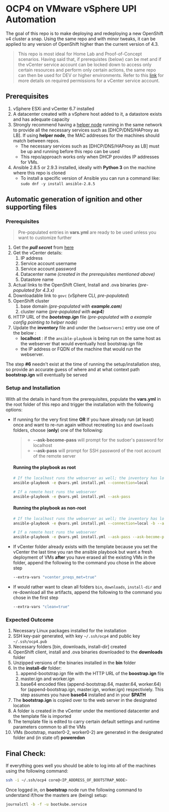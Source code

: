 # OCP4 on VMware vSphere UPI Automation

The goal of this repo is to make deploying and redeploying a new OpenShift v4 cluster a snap. Using the same repo and with minor tweaks, it can be applied to any version of OpenShift higher than the current version of 4.3.

> This repo is most ideal for Home Lab and Proof-of-Concept scenarios. Having said that, if prerequistes (below) can be met and if the vCenter service account can be locked down to access only certain resources and perform only certain actions, the same repo can then be used for DEV or higher environments. Refer to this [link](https://vmware.github.io/vsphere-storage-for-kubernetes/documentation/vcp-roles.html) for more details on required permissions for a vCenter service account.

## Prerequisites

1. vSphere ESXi and vCenter 6.7 installed 
2. A datacenter created with a vSphere host added to it, a datastore exists and has adequate capacity
3. Strongly recommend having a [helper node](https://github.com/christianh814/ocp4-upi-helpernode) running in the same network to provide all the necessary services such as [DHCP/DNS/HAProxy as LB]. If using **helper node**, the MAC addresses for the machines should match between repos.
   * The necessary services such as [DHCP/DNS/HAProxy as LB] must be up and running before this repo can be used
   * This repo/approach works only when DHCP provides IP addresses for VMs.
4. Ansible 2.8.5 or 2.9.3 installed, ideally with **Python 3** on the machine where this repo is cloned 
   * To install a specific version of Ansible you can run a command like: `sudo dnf -y install ansible-2.8.5`


## Automatic generation of ignition and other supporting files

### Prerequisites 
> Pre-populated entries in **vars.yml** are ready to be used unless you want to customize further
1. Get the ***pull secret*** from [here](https://cloud.redhat.com/OpenShift/install/vsphere/user-provisioned)
2. Get the vCenter details:
   1. IP address
   2. Service account username
   3. Service account password
   4. Datacenter name *(created in the prerequisites mentioned above)*
   5. Datastore name
3. Actual links to the OpenShift Client, Install and .ova binaries *(pre-populated for 4.3.x)*
4. Downloadable link to `govc` (vSphere CLI, *pre-populated*)
5. OpenShift cluster 
   1. base domain *(pre-populated with **example.com**)*
   2. cluster name *(pre-populated with **ocp4**)*
6. HTTP URL of the ***bootstrap.ign*** file *(pre-populated with a example config pointing to helper node)*
7. Update the **inventory** file and under the `[webservers]` entry use one of the below : 
   * **localhost** : if the `ansible-playbook` is being run on the same host  as the webserver that would eventually host bootstrap.ign file
   * the IP address or FQDN of the machine that would run the webserver. 

The step **#6** needn't exist at the time of running the setup/installation step, so provide an accurate guess of where and at what context path **bootstrap.ign** will eventually be served 
   
### Setup and Installation

With all the details in hand from the prerequisites, populate the **vars.yml** in the root folder of this repo and trigger the installation with the following options:

* If running for the very first time **OR** If you have already run (at least) once and want to re-run again without recreating `bin` and `downloads` folders, choose (**only**) one of the following:
   >* **--ask-become-pass** will prompt for the sudoer's password for localhost
   >* **--ask-pass** will prompt for SSH password of the root account of the remote server

   #### Running the playbook as root

   ```sh
   # If the localhost runs the webserver as well; the inventory has localhost under [webservers]
   ansible-playbook -e @vars.yml install.yml --connection=local

   # If a remote host runs the webserver
   ansible-playbook -e @vars.yml install.yml --ask-pass
   ```

   #### Running the playbook as non-root

   ```sh    
   # If the localhost runs the webserver as well; the inventory has localhost under [webservers]  
   ansible-playbook -e @vars.yml install.yml --connection=local -b --ask-become-pass

   # If a remote host runs the webserver
   ansible-playbook -e @vars.yml install.yml --ask-pass --ask-become-pass 
  ```
* If vCenter folder already exists with the template because you set the vCenter the last time you ran the ansible playbook but want a fresh deployment of VMs **after** you have erased all the existing VMs in the folder, append the following to the command you chose in the above step

   ```sh 
   --extra-vars "vcenter_preqs_met=true"
   ```
* If would rather want to clean all folders `bin`, `downloads`, `install-dir` and re-download all the artifacts, append the following to the command you chose in the first step
   ```sh 
   --extra-vars "clean=true"
   ```
### Expected Outcome

1. Necessary Linux packages installed for the installation
2. SSH key-pair generated, with key `~/.ssh/ocp4` and public key `~/.ssh/ocp4.pub`
3. Necessary folders [bin, downloads, install-dir] created
4. OpenShift client, install and .ova binaries downloaded to the **downloads** folder
5. Unzipped versions of the binaries installed in the **bin** folder
6. In the **install-dir** folder:
   1. append-bootstrap.ign file with the HTTP URL of the **boostrap.ign** file
   2. master.ign and worker.ign
   3. base64 encoded files (append-bootstrap.64, master.64, worker.64) for (append-bootstrap.ign, master.ign, worker.ign) respectiviely. This step assumes you have **base64** installed and in your **$PATH**
7. The **bootstrap.ign** is copied over to the web server in the designated location
8. A folder is created in the vCenter under the mentioned datacenter and the template file is imported 
9. The template file is edited to carry certain default settings and runtime parameters common to all the VMs
10. VMs (bootstrap, master0-2, worker0-2) are generated in the designated folder and (in state of) **poweredon** 

## Final Check:

If everything goes well you should be able to log into all of the machines using the following command:

```sh
ssh -i ~/.ssh/ocp4 core@<IP_ADDRESS_OF_BOOTSTRAP_NODE>
```

Once logged in, on **bootstrap** node run the following command to understand if/how the masters are (being) setup:

```sh
journalctl -b -f -u bootkube.service
```
